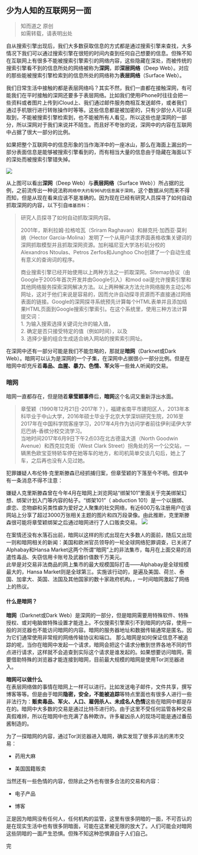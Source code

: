 ## 少为人知的互联网另一面
>知而道之 原创    
>如需转载，请表明出处

自从搜索引擎出现后，我们大多数获取信息的方式都是通过搜索引擎来查找，大多情况下我们可以通过搜索引擎在很短的时间内查到任何自己想要的信息。但殊不知在互联网上有很多不能被搜索引擎索引的网络内容，这些隐藏在深处，而被传统的搜索引擎看不到的信息所处的网络被称为**深网**，即**深层网络**（Deep Web）。对应的那些能被搜索引擎检索到的信息所处的网络称为**表层网络**（Surface Web）。

我们日常生活中接触的都是表层网络吗？其实不然，我们一直都在接触深网，有可能我们在平时接触的深网还要多于表层网络。比如我们使用iPhone时往往会把一些资料或者图片上传到iCloud上、我们通过邮件服务商相互发送邮件，或者我们通过手机银行进行转账操作时等等。这些信息都是被加密的，只有少部分人可以获取到，不能被搜索引擎检索到，也不能被所有人看见，所以这些也是深网的一部分，所以深网对于我们来说并不陌生。而且好不夸张的说，深网中的内容在互联网中占据了很大一部分的比例。

如果把整个互联网中的信息形象的当作海洋中的一座冰山，那么在海面上漏出的一部分表面信息是能够被搜索引擎看到的，而有相当大量的信息由于隐藏在海面以下的深处而被搜索引擎错失掉。

![](https://github.com/GGGHub/Known-And-Said/blob/master/imgs/the-surface-and-the-deep-web.jpg)

从上图可以看出**深网**（Deep Web）与**表层网络**（Surface Web））所占据的比例，之前流传出一种说法称`网络中大约有96%的信息属于深网`，这个数据从何而来不得而知，但是从现在看来应该不是准确的。因为现在已经有研究人员探寻了如何自动抓取深网的内容，以下引自`维基百科`：

>研究人员探寻了如何自动抓取深网内容。
>
>2001年，斯利拉姆·拉格哈瓦（Sriram Raghavan）和赫克托·加西亚·莫利纳（Hector Garcia-Molina）发明了一个从用户请求界面表格收集关键词的深网抓取模型并且抓取深网资源。加利福尼亚大学洛杉矶分校的Alexandros Ntoulas、Petros Zerfos和Junghoo Cho创建了一个自动生成有意义的查询词的程序。     
>
>商业搜索引擎已经开始使用以上两种方法之一抓取深网。Sitemap协议（由Google于2005年首次开发并由Google引入）和mod oai是允许搜索引擎和其他网络服务探索深网解决方法。以上两种解决方法允许网络服务主动公布网址，这对于他们来说是容易的，因而允许自动探寻资源而不直接通过网络表面的链接。Google的深网探寻系统预先计算每个HTML表单并且添加结果HTML页面到Google搜索引擎索引。在这个系统里，使用三种方法计算提交词：  
    1. 为输入搜索选择关键词允许的输入值，    
    2. 确定是否只接受特定的值（例如时间），以及     
    3. 选择少量的组合生成适合纳入网站的搜索索引网址。      

在深网中还有一部分可能是我们不能忽略的，那就是**暗网**（Darknet或Dark Web）。暗网可以认为是深网的一个子集，在深网中占据很小一部分比例。但是在暗网中却充斥着**毒品、血腥、暴力、色情、军火**等一些耸人听闻的交易。

### 暗网
暗网一直都存在，但是随着**章莹颖事件**后，**暗网**这个名词又重新浮出水面。
>章莹颖（1990年12月21日-2017年？），福建省南平市建阳区人，2013年本科毕业于中山大学，2016年硕士毕业于北京大学深圳研究生院，2016至2017年在中国科学院客座学习，2017年4月作为访问学者前往伊利诺伊大学厄巴纳-香槟分校交流学习。     
当地时间2017年6月9日下午2点03在北古德温大道（North Goodwin Avenue）和西克拉克街（West Clark Street）拐角处的另一个公交站，一辆黑色欧宝亚特轿车停在她等车的地方，和司机简单交谈几句后，她上了车，之后再也没有人见过她。

犯罪嫌疑人布伦特·克里斯滕森已经抓捕归案，但章莹颖的下落至今不明。但其中有一条消息不得不注意：

嫌疑人克里斯滕森曾在今年4月在暗网上浏览网站“绑架101”里面关于完美绑架幻想、绑架计划入门等内容的帖子。“绑架101”（ abduction 101）是一个以捆绑、虐恋、恋物癖和另类性癖为爱好之人聚集的社交网络，有近600万名注册用户在该网站上分享了超过3000万张相关主题的图片和四万段录像。由此推断，克里斯滕森很可能将章莹颖绑架之后通过暗网进行了人口贩卖交易。
![](https://github.com/GGGHub/Known-And-Said/blob/master/imgs/1500727949463pmsop.jpg)

在案情还没有水落石出前，暗网以这样的形式出现在大多数人的面前，随后又出现一则和暗网相关的新闻：美国和欧洲官员领导的一轮全球网络犯罪调查，已关闭了Alphabay和Hansa Market这两个所谓“暗网”上的非法集市，每月在上面交易的消遣性毒品、失窃信用卡账号及武器价值数千万美元。   
此举是对交易非法商品的网上集市的最大规模国际打击——Alphabay是全球规模最大的，Hansa Market则是全球第三。实施该行动的，是遍及美国、荷兰、泰国、加拿大、英国、法国及其他国家的数十家政府机构。，一时间暗网激起了网络上的热议。

#### 什么是暗网？

**暗网**（Darknet或Dark Web）是深网的一部分，但是暗网需要用特殊软件、特殊授权、或对电脑做特殊设置才能连上。不仅搜索引擎索引不到暗网的内容，使用一般的浏览器也不能访问暗网的内容。暗网的服务器地址和数据传输通常是匿名。因为它们通常使用非常规的网络传输协议和端口。
那么暗网是如何保证信息不被追踪的呢，当你在暗网中发起一个请求，暗网会把这个请求分散到世界各地不同的节点进行请求，这样就不会追查到实际这个请求是谁发起的。如果想要访问暗网，需要借助特殊的浏览器才能连接到暗网，目前最大规模的暗网是使用Tor浏览器进入。

**暗网可以做什么**     
在表层网络做的事情在暗网上一样可以进行。比如发送电子邮件，文件共享，撰写博客等等。但是由于暗网**隐密，安全，不能被追踪**等特点里面也有很多人进行一些非法行为：**贩卖毒品、军火、人口、雇佣杀人、未成名人色情**这些在暗网中都是存在的。暗网中大多数的交易是通过比特币进行的。由于这里不受任何监管各种交易真假难辨，所以在暗网中也充满了各种欺诈。许多雇凶杀人的现场可能是通过番茄酱制造的。

为了一探暗网的内容，通过Tor浏览器进入暗网，确实发现了很多非法的黑市交易：

- 药用大麻

- 美国国籍贩卖

当然还有一些色情的内容，但除此之外也有很多合法的交易和内容：

- 电子产品

- 博客



正是因为暗网没有任何人，任何机构的监管，这里有很多阴暗的一面，不可否认的是在现实生活中也有很多阴暗面，可能在这里被无限的放大了。人们可能会对暗网这些阴暗的一面产生恐惧。但殊不知这种恐惧源自于人们自己。

完








